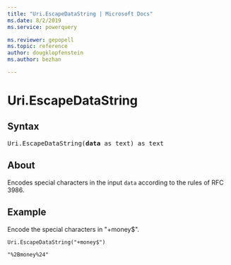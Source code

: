 ```yaml
---
title: "Uri.EscapeDataString | Microsoft Docs"
ms.date: 8/2/2019
ms.service: powerquery

ms.reviewer: gepopell
ms.topic: reference
author: dougklopfenstein
ms.author: bezhan

---
```

# Uri.EscapeDataString

## Syntax

<pre>
Uri.EscapeDataString(<b>data</b> as text) as text
</pre>

## About
Encodes special characters in the input `data` according to the rules of RFC 3986.

## Example 
Encode the special characters in "+money$".

```powerquery-m
Uri.EscapeDataString("+money$")
```

`"%2Bmoney%24"`

